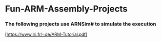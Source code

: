 # Fun-ARM-Assembly-Projects

### The following projects use ARNSim# to simulate the execution
[https://www.lri.fr/~de/ARM-Tutorial.pdf]
